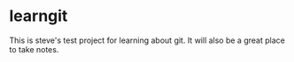 learngit
========
This is steve's test project for learning about git.
It will also be a great place to take notes.

